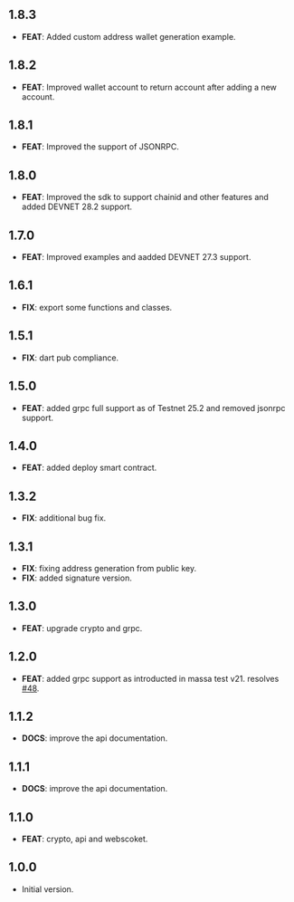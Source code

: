 
## 1.8.3

 - **FEAT**: Added custom address wallet generation example.

## 1.8.2

 - **FEAT**: Improved wallet account to return account after adding a new account.

 
## 1.8.1

 - **FEAT**: Improved the support of JSONRPC.

## 1.8.0

 - **FEAT**: Improved the sdk to support chainid and other features  and added DEVNET 28.2 support.

## 1.7.0

 - **FEAT**: Improved examples and aadded DEVNET 27.3 support.

## 1.6.1

 - **FIX**: export some functions and classes.

## 1.5.1

 - **FIX**: dart pub compliance.

## 1.5.0

 - **FEAT**: added grpc full support as of Testnet 25.2 and removed jsonrpc support.

## 1.4.0

 - **FEAT**: added deploy smart contract.

## 1.3.2

 - **FIX**: additional bug fix.

## 1.3.1

 - **FIX**: fixing address generation from public key.
 - **FIX**: added signature version.

## 1.3.0

 - **FEAT**: upgrade crypto and grpc.

## 1.2.0

 - **FEAT**: added grpc support as introducted in massa test v21. resolves [#48](https://github.com/jwmdev/massa-dart/issues/48).

## 1.1.2

 - **DOCS**: improve the api documentation.

## 1.1.1

 - **DOCS**: improve the api documentation.

## 1.1.0

 - **FEAT**: crypto, api and webscoket.

## 1.0.0

- Initial version.
